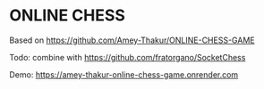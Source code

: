 # ONLINE CHESS

Based on https://github.com/Amey-Thakur/ONLINE-CHESS-GAME

Todo: combine with https://github.com/fratorgano/SocketChess

Demo:
https://amey-thakur-online-chess-game.onrender.com

